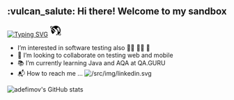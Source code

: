 <h2 align='center'>:vulcan_salute: Hi there! Welcome to my sandbox</h2>

[![Typing SVG](https://readme-typing-svg.herokuapp.com?font=helvetica&color=%2322759A&size=30&multiline=true&width=155&height=40&lines=Don't+Panic.+)](https://git.io/typing-svg) ![The Hitchhiker's Guide to the Galaxy](/src/img/scifi_hitchhikers_guide_to_the_galaxy_icon_157473.svg)

<!---
adefimov/adefimov is a ✨ special ✨ repository because its `README.md` (this file) appears on your GitHub profile.
You can click the Preview link to take a look at your changes.
--->

-  I’m interested in software testing
also :swimming_man: :biking_man: :running:
- 👀 I’m looking to collaborate on testing web and mobile 
- :books: I’m currently learning Java and AQA at QA.GURU
- :mailbox_with_mail: How to reach me ... ![/src/img/linkedin.svg](https://www.linkedin.com/in/efimovalexey/)


![adefimov's GitHub stats](https://github-readme-stats.vercel.app/api?username=adefimov&show_icons=true&theme=vue) 
